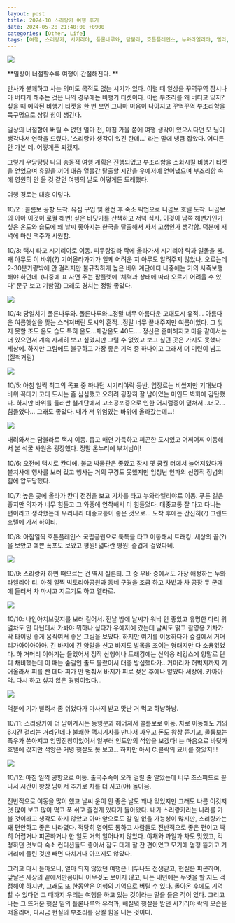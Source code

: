 ```yaml
---
layout: post
title: 2024-10 스리랑카 여행 후기
date: 2024-05-28 21:40:00 +0900
categories: [Other, Life]
tags: [여행, 스리랑카, 시기리야, 폴론나루와, 담불라, 호튼플레인스, 누와라엘리야, 엘라, 콜롬보, Clarke]
---
```


[![](https://cojette.wordpress.com/wp-content/uploads/2024/10/image.png?w=1024)](https://cojette.wordpress.com/wp-content/uploads/2024/10/image.png)

**일상이 너절할수록 여행이 간절해진다. **

만사가 불쾌하고 사는 의미도 목적도 없는 시기가 있다. 이럴 때 일상을 꾸역꾸역 잠시나마 버티게 해주는 것은 나의 경우에는 비행기 티켓이다. 이런 부조리를 왜 버티고 있지? 싶을 때 예약된 비행기 티켓을 한 번 보면 그나마 마음이 나아지고 꾸역꾸역 부조리함을 목구멍으로 삼킬 힘이 생긴다.

일상의 너절함에 버틸 수 없던 얼마 전, 마침 가을 쯤에 여행 생각이 있으시다던 모 님이 생각나서 연락을 드렸다. '스리랑카 생각이 있긴 한데...' 라는 말에 냉큼 잡았다. 어디든 안 가본 데. 어떻게든 되겠지.

그렇게 우당탕탕 나의 충동적 여행 계획은 진행되었고 부조리함을 소화시킬 비행기 티켓을 얻었으며 휴일을 끼어 대충 열흘간 탈출할 시간을 우예저예 얻어냈으며 부조리함 속에 영원히 안 올 것 같던 여행의 날도 어떻게든 도래했다.

여행 경로는 대충 이렇다.


10/2 : 콜롬보 공항 도착. 유심 구입 및 환전 후 숙소 픽업으로 니곰보 호텔 도착. 니곰보의 아아 이것이 로컬 해변! 싶은 바닷가를 산책하고 저녁 식사. 이것이 남쪽 해변가인가 싶은 온도와 습도에 왜 날씨 좋아지는 한국을 탈출해서 사서 고생인가 생각함. 덕분에 저녁에 마신 맥주가 시원함.

10/3: 택시 타고 시기리야로 이동. 피두랑갈라 락에 올라가서 시기리야 락과 일몰을 봄. 왜 아무도 이 바위(?) 기어올라가기가 일케 어려운 지 아무도 알려주지 않았나. 오르는데 2-30분가량밖에 안 걸리지만 불규칙하게 높은 바위 계단에다 나중에는 거의 사족보행해야 하던데. (나중에 표 사면 주는 팜플렛에 '체력과 상태에 따라 오르기 어려울 수 있다' 문구 보고 기함함) 그래도 경치는 정말 좋았다.

![](https://cojette.wordpress.com/wp-content/uploads/2024/10/ad4099c4-f5ac-4897-83f0-efb4bcbba15f-1.jpg?w=1024)

10/4: 당일치기 폴론나루와. 폴론나루와...정말 너무 아름다운 고대도시 유적... 아름다운 여름햇살을 맞는 스러져버린 도시의 흔적...정말 너무 끝내주지만 여름이었다. 그 잊지 못할 조도 온도 습도 특히 온도...체감온도 40도.... 정신은 혼미해지고 마음 같아서는 더 있으면서 계속 자세히 보고 싶었지만 그럴 수 없었고 보고 싶던 곳은 가지도 못했다 세상에. 하지만 그럼에도 불구하고 가장 좋은 기억 중 하나이고 그래서 더 미련이 남고(질척거림)

![](https://cojette.wordpress.com/wp-content/uploads/2024/10/img_2795.jpg?w=768)

10/5: 아침 일찍 최고의 목표 중 하나던 시기리야락 등반. 입장료는 비쌌지만 기대보다 바위 꼭대기 고대 도시는 좀 심심했고 오히려 굉장히 잘 남아있는 미인도 벽화에 감탄했다. 하지만 바위를 둘러싼 철계단에서 고소공포증으로 인한 어지럼증이 덮쳐서...너모...힘들었다... 그래도 좋았다. 내가 저 위엄있는 바위에 올라갔는데...!

![](https://cojette.wordpress.com/wp-content/uploads/2024/10/img_2858.jpg?w=768)

내려와서는 담불라로 택시 이동. 좁고 매연 가득하고 피곤한 도시였고 어찌어찌 이동해서 본 석굴 사원은 굉장했다. 정말 온누리에 부처님이!

10/6: 오전에 택시로 칸디에. 불교 박물관은 좋았고 잠시 옛 궁궐 터에서 늘어져있다가 불치사에 행사를 보러 갔고 행사는 거의 구경도 못했지만 엄청난 인파의 신앙적 정념의 힘에 압도당했다.

10/7: 높은 곳에 올라가 칸디 전경을 보고 기차를 타고 누와라엘리야로 이동. 푸른 길은 좋지만 의자가 너무 힘들고 그 와중에 연착해서 더 힘들었다. 대중교통 잘 타고 다니는 편이라고 생각했는데 우리나라 대중교통이 좋은 것으로... 도착 후에는 간신히(?) 그랜드호텔에 가서 하이티.

10/8: 아침일찍 호튼플레인스 국립공원으로 툭툭을 타고 이동해서 트래킹. 세상의 끝(?)을 보았고 예쁜 폭포도 보았고 평원! 넓다란 평원! 즐겁게 걸었다네.

![](https://cojette.wordpress.com/wp-content/uploads/2024/10/927623b9-3860-4a94-a750-621485add156-1.jpg?w=1024)

10/9: 스리랑카 하면 떠오르는 건 역시 실론티. 그 중 우바 중에서도 가장 애정하는 누와라엘리야 티. 아침 일찍 빅토리아공원과 동네 구경을 조금 하고 차밭과 차 공장 두 군데에 들러서 차 마시고 지르기도 하고 엘라로.

![](https://cojette.wordpress.com/wp-content/uploads/2024/10/img_3347.jpg?w=768)

10/10: 나인아치브릿지를 보러 걸어서. 전날 밤에 날씨가 워낙 안 좋았고 유명한 다리 위 열차도 안 다닌데서 가봐야 뭐하나 싶다가 우예저예 갔는데 날씨도 맑고 촬영용 기차가 딱 타이밍 좋게 움직여서 좋은 그림을 보았다. 하지만 여기를 이동하다가 숲길에서 거머리가아아아아아. 긴 바지에 긴 양말을 신고 바지도 발목을 조이는 형태지만 다 소용없었다. 하 거머리 이야기는 들었어서 정작 산행이나 트래킹에는 산악용 레깅스에 양말로 단디 채비했는데 이 때는 숲길인 줄도 몰랐어서 대충 방심했다가...거머리가 허벅지까지 기어올라서 피를 빤 데다 피가 안 멈춰서 바지가 피로 젖은 후에나 알았다 세상에. 캬아아악. 다시 하고 싶지 않은 경험이었다...

![](https://cojette.wordpress.com/wp-content/uploads/2024/10/86516b9e-8a65-42ec-8201-e0073fcaddff-1.jpg?w=1024)

덕분에 기가 빨려서 좀 쉬었다가 마사지 받고 맛난 거 먹고 하냥하냥.

10/11: 스리랑카에 더 남아계시는 동행분과 헤어져서 콜롬보로 이동. 차로 이동해도 거의 6시간 걸리는 거리인데다 불쾌한 택시기사를 만나서 싸우고 돈도 왕창 뜯기고, 콜롬보는 폭우가 쏟아지고 엉망진창이었어서 일부러 인도양의 석양을 보겠다! 는 마음으로 바닷가 호텔에 갔지만 석양은 커녕 햇살도 못 보고... 하지만 아서 C.클락의 묘비를 찾았지!!!

![](https://cojette.wordpress.com/wp-content/uploads/2024/10/img_3509.jpg?w=768)

10/12: 아침 일찍 공항으로 이동. 출국수속이 오래 걸릴 줄 알았는데 너무 초스피드로 끝나서 시간이 왕창 남아서 추가로 차를 더 사고(야) 돌아옴.

전반적으로 이동을 많이 했고 날씨 운이 안 좋은 날도 꽤나 있었지만 그래도 나름 이것저것 많이 보고 많이 먹고 푹 쉬고 즐겁게 있다가 돌아왔다. 내가 스리랑카라는 나라를 가 볼 것이라고 생각도 하지 않았고 아마 앞으로도 갈 일 없을 가능성이 많지만, 스리랑카는 꽤 편안하고 좋은 나라였다. 적당히 영어도 통하고 사람들도 전반적으로 좋은 편이고 딱히 어렵거나 피곤하거나 한 일도 거의 일어나지 않았다. 야채와 과일과 차도 맛있고, 걱정하던 것보다 숙소 컨디션들도 좋아서 잠도 대개 잘 잔 편이었고 모기에 엄청 뜯기고 거머리에 물린 것만 빼면 다치거나 아프지도 않았다.

그리고 다시 돌아오니, 얼마 되지 않았던 여행은 너무나도 전생같고, 현실은 피곤하며, 앞날은 세상의 끝에서만큼이나 아무것도 보이지 않고, 나는 내년에는 무엇을 할 지도 걱정해야 하지만, 그래도 또 한동안은 여행의 기억으로 버틸 수 있다. 돌아온 후에도 기억할 수 있다면 그 때까지 우리는 여행을 하고 있는 것이라는 말을 들은 적이 있다. 그리고 나는 그 뜨거운 햇살 밑의 폴론나루와 유적과, 해질녘 햇살을 받던 시기리야 락의 모습을 떠올리며, 다시금 현실의 부조리를 삼킬 힘을 내는 것이다.

